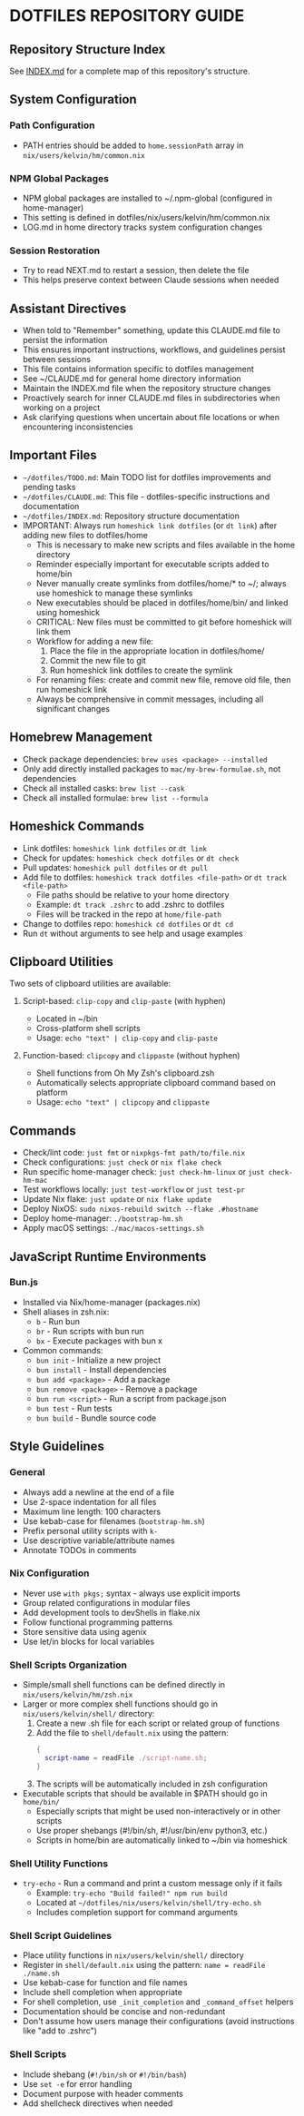 # DOTFILES REPOSITORY GUIDE

## Repository Structure Index

See [INDEX.md](./INDEX.md) for a complete map of this repository's structure.

## System Configuration

### Path Configuration

- PATH entries should be added to `home.sessionPath` array in `nix/users/kelvin/hm/common.nix`

### NPM Global Packages

- NPM global packages are installed to ~/.npm-global (configured in home-manager)
- This setting is defined in dotfiles/nix/users/kelvin/hm/common.nix
- LOG.md in home directory tracks system configuration changes

### Session Restoration

- Try to read NEXT.md to restart a session, then delete the file
- This helps preserve context between Claude sessions when needed

## Assistant Directives

- When told to "Remember" something, update this CLAUDE.md file to persist the information
- This ensures important instructions, workflows, and guidelines persist between sessions
- This file contains information specific to dotfiles management
- See ~/CLAUDE.md for general home directory information
- Maintain the INDEX.md file when the repository structure changes
- Proactively search for inner CLAUDE.md files in subdirectories when working on a project
- Ask clarifying questions when uncertain about file locations or when encountering inconsistencies

## Important Files

- `~/dotfiles/TODO.md`: Main TODO list for dotfiles improvements and pending tasks
- `~/dotfiles/CLAUDE.md`: This file - dotfiles-specific instructions and documentation
- `~/dotfiles/INDEX.md`: Repository structure documentation
- IMPORTANT: Always run `homeshick link dotfiles` (or `dt link`) after adding new files to dotfiles/home
  - This is necessary to make new scripts and files available in the home directory
  - Reminder especially important for executable scripts added to home/bin
  - Never manually create symlinks from dotfiles/home/* to ~/; always use homeshick to manage these symlinks
  - New executables should be placed in dotfiles/home/bin/ and linked using homeshick
  - CRITICAL: New files must be committed to git before homeshick will link them
  - Workflow for adding a new file:
    1. Place the file in the appropriate location in dotfiles/home/
    2. Commit the new file to git
    3. Run homeshick link dotfiles to create the symlink
  - For renaming files: create and commit new file, remove old file, then run homeshick link
  - Always be comprehensive in commit messages, including all significant changes

## Homebrew Management

- Check package dependencies: `brew uses <package> --installed`
- Only add directly installed packages to `mac/my-brew-formulae.sh`, not dependencies
- Check all installed casks: `brew list --cask`
- Check all installed formulae: `brew list --formula`

## Homeshick Commands

- Link dotfiles: `homeshick link dotfiles` or `dt link`
- Check for updates: `homeshick check dotfiles` or `dt check`
- Pull updates: `homeshick pull dotfiles` or `dt pull`
- Add file to dotfiles: `homeshick track dotfiles <file-path>` or `dt track <file-path>`
  - File paths should be relative to your home directory
  - Example: `dt track .zshrc` to add .zshrc to dotfiles
  - Files will be tracked in the repo at `home/file-path`
- Change to dotfiles repo: `homeshick cd dotfiles` or `dt cd`
- Run `dt` without arguments to see help and usage examples

## Clipboard Utilities

Two sets of clipboard utilities are available:

1. Script-based: `clip-copy` and `clip-paste` (with hyphen)
   - Located in ~/bin
   - Cross-platform shell scripts
   - Usage: `echo "text" | clip-copy` and `clip-paste`

2. Function-based: `clipcopy` and `clippaste` (without hyphen)
   - Shell functions from Oh My Zsh's clipboard.zsh
   - Automatically selects appropriate clipboard command based on platform
   - Usage: `echo "text" | clipcopy` and `clippaste`

## Commands

- Check/lint code: `just fmt` or `nixpkgs-fmt path/to/file.nix`
- Check configurations: `just check` or `nix flake check`
- Run specific home-manager check: `just check-hm-linux` or `just check-hm-mac`
- Test workflows locally: `just test-workflow` or `just test-pr`
- Update Nix flake: `just update` or `nix flake update`
- Deploy NixOS: `sudo nixos-rebuild switch --flake .#hostname`
- Deploy home-manager: `./bootstrap-hm.sh`
- Apply macOS settings: `./mac/macos-settings.sh`

## JavaScript Runtime Environments

### Bun.js

- Installed via Nix/home-manager (packages.nix)
- Shell aliases in zsh.nix:
  - `b` - Run bun
  - `br` - Run scripts with bun run
  - `bx` - Execute packages with bun x
- Common commands:
  - `bun init` - Initialize a new project
  - `bun install` - Install dependencies
  - `bun add <package>` - Add a package
  - `bun remove <package>` - Remove a package
  - `bun run <script>` - Run a script from package.json
  - `bun test` - Run tests
  - `bun build` - Bundle source code

## Style Guidelines

### General

- Always add a newline at the end of a file
- Use 2-space indentation for all files
- Maximum line length: 100 characters
- Use kebab-case for filenames (`bootstrap-hm.sh`)
- Prefix personal utility scripts with `k-`
- Use descriptive variable/attribute names
- Annotate TODOs in comments

### Nix Configuration

- Never use `with pkgs;` syntax - always use explicit imports
- Group related configurations in modular files
- Add development tools to devShells in flake.nix
- Follow functional programming patterns
- Store sensitive data using agenix
- Use let/in blocks for local variables

### Shell Scripts Organization

- Simple/small shell functions can be defined directly in `nix/users/kelvin/hm/zsh.nix`
- Larger or more complex shell functions should go in `nix/users/kelvin/shell/` directory:
  1. Create a new .sh file for each script or related group of functions
  2. Add the file to `shell/default.nix` using the pattern:
     ```nix
     {
       script-name = readFile ./script-name.sh;
     }
     ```
  3. The scripts will be automatically included in zsh configuration
- Executable scripts that should be available in $PATH should go in `home/bin/`
  - Especially scripts that might be used non-interactively or in other scripts
  - Use proper shebangs (#!/bin/sh, #!/usr/bin/env python3, etc.)
  - Scripts in home/bin are automatically linked to ~/bin via homeshick

### Shell Utility Functions

- `try-echo` - Run a command and print a custom message only if it fails
  - Example: `try-echo "Build failed!" npm run build`
  - Located at `~/dotfiles/nix/users/kelvin/shell/try-echo.sh`
  - Includes completion support for command arguments

### Shell Script Guidelines

- Place utility functions in `nix/users/kelvin/shell/` directory
- Register in `shell/default.nix` using the pattern: `name = readFile ./name.sh`
- Use kebab-case for function and file names
- Include shell completion when appropriate
- For shell completion, use `_init_completion` and `_command_offset` helpers
- Documentation should be concise and non-redundant
- Don't assume how users manage their configurations (avoid instructions like "add to .zshrc")

### Shell Scripts

- Include shebang (`#!/bin/sh` or `#!/bin/bash`)
- Use `set -e` for error handling
- Document purpose with header comments
- Add shellcheck directives when needed
